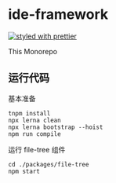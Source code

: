 # ide-framework

[![styled with prettier](https://img.shields.io/badge/styled_with-prettier-ff69b4.svg)](https://github.com/prettier/prettier)

This Monorepo

## 运行代码
基本准备
```
tnpm install
npx lerna clean
npx lerna bootstrap --hoist
npm run compile
```

运行 file-tree 组件
```
cd ./packages/file-tree
npm start
```
